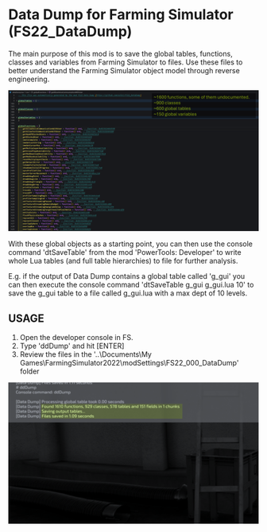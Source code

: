 # Data Dump for Farming Simulator (FS22_DataDump)

The main purpose of this mod is to save the global tables, functions, classes and variables from Farming Simulator to files. Use these files to better understand the Farming Simulator object model through reverse engineering.

![Global functions, tables, classes and variables](WZLModding_DataDump_GlobalTables.PNG)

With these global objects as a starting point, you can then use the console command 'dtSaveTable' from the mod 'PowerTools: Developer' to write whole Lua tables (and full table hierarchies) to file for further analysis.

E.g. if the output of Data Dump contains a global table called 'g_gui' you can then execute the console command 'dtSaveTable g_gui g_gui.lua 10' to save the g_gui table to a file called g_gui.lua with a max dept of 10 levels.

## USAGE
1. Open the developer console in FS. 
2. Type 'ddDump' and hit [ENTER]
3. Review the files in the '..\Documents\My Games\FarmingSimulator2022\modSettings\FS22_000_DataDump' folder

![alt text](WZLModding_DataDump_Console.PNG)